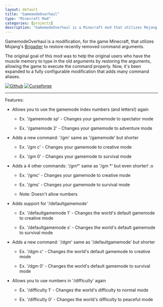```yaml
---
layout: default
title: "GamemodeOverhaul"
type: "Minecraft Mod"
categories: [projects]
description: "GamemodeOverhaul is a Minecraft mod that utilizes Mojang's <a href='https://github.com/Mojang/brigadier'> Brigadier Library</a> to restore recently removed command arguments."
---
```

GamemodeOverhaul is a modification, for the game Minecraft, that utilizes Mojang's [Brigadier](https://github.com/Mojang/brigadier/) to restore recently removed command arguments.

 The original goal of this mod was to help the original users who have the muscle memory to type in the old arguments by restoring the arguments, allowing the game to execute the command properly. Now, it's been expanded to a fully configurable modification that adds many command aliases.

[![Github](https://img.shields.io/badge/Github-Gamemode%20Overhaul-blue?logo=github&style=for-the-badge)](https://github.com/marcus8448/GamemodeOverhaul/) [![Curseforge](https://cf.way2muchnoise.eu/full_314612_downloads.svg?badge_style=for_the_badge)](https://www.curseforge.com/minecraft/mc-mods/gamemodeoverhaul/)

 -----------------------------------

Features:
    
- Allows you to use the gamemode index numbers (and letters!) again

    - Ex. '/gamemode sp' - Changes your gamemode to spectator mode

    - Ex. '/gamemode 2' - Changes your gamemode to adventure mode

- Adds a new command: '/gm' same as '/gamemode' but shorter

    - Ex. '/gm c' - Changes your gamemode to creative mode

    - Ex. '/gm 0' - Changes your gamemode to survival mode

- Adds a 4 other commands: '/gm*' same as '/gm *' but even shorter! :o

    - Ex. '/gmc' - Changes your gamemode to creative mode

    - Ex. '/gms' - Changes your gamemode to survival mode

    - Note: Doesn't allow numbers

- Adds support for '/defaultgamemode'

    - Ex. '/defaultgamemode 1' - Changes the world's default gamemode to creative mode

    - Ex. '/defaultgamemode s' - Changes the world's default gamemode to survival mode

- Adds a new command: '/dgm' same as '/defaultgamemode' but shorter

    - Ex. '/dgm c' - Changes the world's default gamemode to creative mode

    - Ex. '/dgm 0' - Changes the world's default gamemode to survival mode

- Allows you to use numbers in '/difficulty' again

    - Ex. '/difficulty 1' - Changes the world's difficulty to normal mode

    - Ex. '/difficulty 0' - Changes the world's difficulty to peaceful mode
